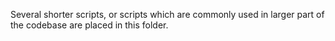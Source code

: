 Several shorter scripts, or scripts which are commonly used in larger part of the codebase are placed in this folder.
